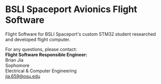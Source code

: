 # BSLI Spaceport Avionics Flight Software

Flight Software for BSLI Spaceport's custom STM32 student researched and developed flight computer.

For any questions, please contact:  
**Flight Software Responsible Engineer:**  
Brian Jia  
Sophomore  
Electrical & Computer Engineering  
jia.659@osu.edu   